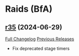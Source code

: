 # <DBM Mod> Raids (BfA)

## [r35](https://github.com/DeadlyBossMods/DBM-BfA/tree/r35) (2024-06-29)
[Full Changelog](https://github.com/DeadlyBossMods/DBM-BfA/compare/r34...r35) [Previous Releases](https://github.com/DeadlyBossMods/DBM-BfA/releases)

- Fix deprecated stage timers  
